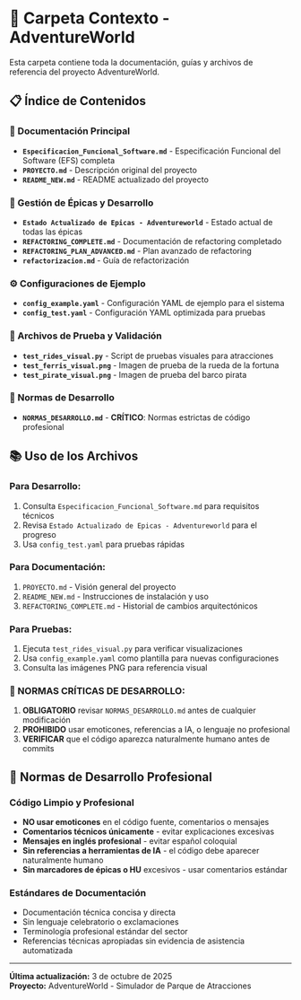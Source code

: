 # 📁 Carpeta Contexto - AdventureWorld

Esta carpeta contiene toda la documentación, guías y archivos de referencia del proyecto AdventureWorld.

## 📋 Índice de Contenidos

### 📖 Documentación Principal
- **`Especificacion_Funcional_Software.md`** - Especificación Funcional del Software (EFS) completa
- **`PROYECTO.md`** - Descripción original del proyecto  
- **`README_NEW.md`** - README actualizado del proyecto

### 🎯 Gestión de Épicas y Desarrollo
- **`Estado Actualizado de Epicas - Adventureworld`** - Estado actual de todas las épicas
- **`REFACTORING_COMPLETE.md`** - Documentación de refactoring completado
- **`REFACTORING_PLAN_ADVANCED.md`** - Plan avanzado de refactoring
- **`refactorizacion.md`** - Guía de refactorización

### ⚙️ Configuraciones de Ejemplo
- **`config_example.yaml`** - Configuración YAML de ejemplo para el sistema
- **`config_test.yaml`** - Configuración YAML optimizada para pruebas

### 🧪 Archivos de Prueba y Validación
- **`test_rides_visual.py`** - Script de pruebas visuales para atracciones
- **`test_ferris_visual.png`** - Imagen de prueba de la rueda de la fortuna
- **`test_pirate_visual.png`** - Imagen de prueba del barco pirata

### 🚨 Normas de Desarrollo
- **`NORMAS_DESARROLLO.md`** - **CRÍTICO**: Normas estrictas de código profesional

## 📚 Uso de los Archivos

### Para Desarrollo:
1. Consulta `Especificacion_Funcional_Software.md` para requisitos técnicos
2. Revisa `Estado Actualizado de Epicas - Adventureworld` para el progreso
3. Usa `config_test.yaml` para pruebas rápidas

### Para Documentación:
1. `PROYECTO.md` - Visión general del proyecto
2. `README_NEW.md` - Instrucciones de instalación y uso
3. `REFACTORING_COMPLETE.md` - Historial de cambios arquitectónicos

### Para Pruebas:
1. Ejecuta `test_rides_visual.py` para verificar visualizaciones
2. Usa `config_example.yaml` como plantilla para nuevas configuraciones
3. Consulta las imágenes PNG para referencia visual

### **🚨 NORMAS CRÍTICAS DE DESARROLLO:**
1. **OBLIGATORIO** revisar `NORMAS_DESARROLLO.md` antes de cualquier modificación
2. **PROHIBIDO** usar emoticones, referencias a IA, o lenguaje no profesional
3. **VERIFICAR** que el código aparezca naturalmente humano antes de commits

## 🚨 Normas de Desarrollo Profesional

### Código Limpio y Profesional
- **NO usar emoticones** en el código fuente, comentarios o mensajes
- **Comentarios técnicos únicamente** - evitar explicaciones excesivas
- **Mensajes en inglés profesional** - evitar español coloquial
- **Sin referencias a herramientas de IA** - el código debe aparecer naturalmente humano
- **Sin marcadores de épicas o HU** excesivos - usar comentarios estándar

### Estándares de Documentación
- Documentación técnica concisa y directa
- Sin lenguaje celebratorio o exclamaciones
- Terminología profesional estándar del sector
- Referencias técnicas apropiadas sin evidencia de asistencia automatizada

---

**Última actualización:** 3 de octubre de 2025  
**Proyecto:** AdventureWorld - Simulador de Parque de Atracciones